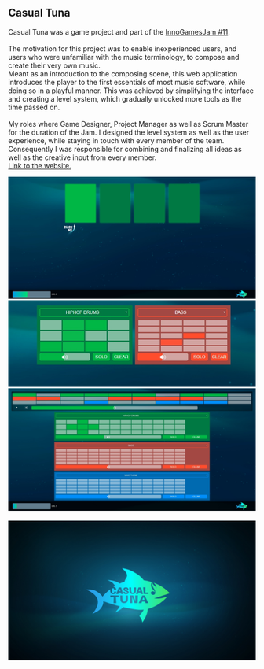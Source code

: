 <html>
    <body>
        <div id="projects_content">
            <h2>Casual Tuna</h2>
            <p id="textContent">
                Casual Tuna was a game project and part of the <a href="https://www.igjam.eu/jams/igjam-11-feat-hamburger-fern-hochschule/">InnoGamesJam #11</a>. 
                <br><br>
                The motivation for this project was to enable inexperienced users, and users who were unfamiliar with the music terminology, to compose and create their very own music. 
                <br>
                Meant as an introduction to the composing scene, this web application introduces the player to the first essentials of most music software, while doing so in a playful manner.
                This was achieved by simplifying the interface and creating a level system, which gradually unlocked more tools as the time passed on.
                <br><br>
                My roles where Game Designer, Project Manager as well as Scrum Master for the duration of the Jam. I designed the level system as well as the user experience, while staying in touch with every member of the team. Consequently I was responsible for combining and finalizing all ideas as well as the creative input from every member.
                <br>
                <a href="https://0x0ade.github.io/casual-tuna/">Link to the website.</a>
            </p>
            <div id="contentImages">
                <img src="assets/images/CasualTuna/CasualTunaIntro.png" alt="CasualTuna Intro">
                <img src="assets/images/CasualTuna/CasualTunaBoxes.png" alt="CasualTuna Components">
                <img src="assets/images/CasualTuna/CasualTunaLateGame.png" alt="CasualTuna lategame">
            </div>
            <br>
            <div id="projectImageExtra">
                <a href="https://0x0ade.github.io/casual-tuna/"><img src="assets/images/CasualTuna/CasualTunaLoad.png" alt="CasualTuna Titlescreen"></a>
            </div>
        </div>
    </body>
</html>